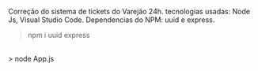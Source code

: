 Correção do sistema de tickets do Varejão 24h.
tecnologias usadas: Node Js, Visual Studio Code.
Dependencias do NPM: uuid e express.

> npm i uuid express
<br>
> node App.js
